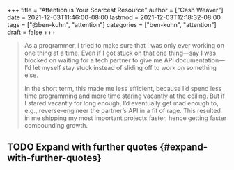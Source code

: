 +++
title = "Attention is Your Scarcest Resource"
author = ["Cash Weaver"]
date = 2021-12-03T11:46:00-08:00
lastmod = 2021-12-03T12:18:32-08:00
tags = ["@ben-kuhn", "attention"]
categories = ["ben-kuhn", "attention"]
draft = false
+++

> As a programmer, I tried to make sure that I was only ever working on one thing at a time. Even if I got stuck on that one thing—say I was blocked on waiting for a tech partner to give me API documentation—I’d let myself stay stuck instead of sliding off to work on something else.
>
> In the short term, this made me less efficient, because I’d spend less time programming and more time staring vacantly at the ceiling. But if I stared vacantly for long enough, I’d eventually get mad enough to, e.g., reverse-engineer the partner’s API in a fit of rage. This resulted in me shipping my most important projects faster, hence getting faster compounding growth.


## <span class="org-todo todo TODO">TODO</span> Expand with further quotes {#expand-with-further-quotes}

